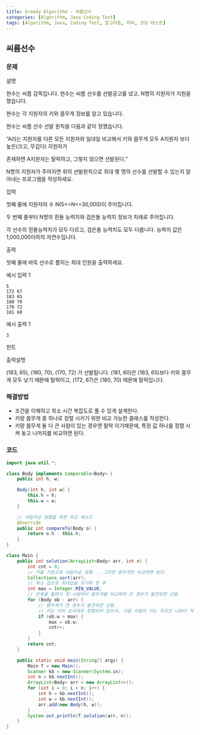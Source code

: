 ```yaml
---
title: Greedy Algorithm - 씨름선수
categories: [Algorithm, Java Coding Test]
tags: [Algorithm, Java, Coding Test, 알고리즘, 자바, 코딩 테스트]
---
```


## 씨름선수


### 문제

설명

현수는 씨름 감독입니다. 현수는 씨름 선수를 선발공고를 냈고, N명의 지원자가 지원을 했습니다.

현수는 각 지원자의 키와 몸무게 정보를 알고 있습니다.

현수는 씨름 선수 선발 원칙을 다음과 같이 정했습니다.

“A라는 지원자를 다른 모든 지원자와 일대일 비교해서 키와 몸무게 모두 A지원자 보다 높은(크고, 무겁다) 지원자가

존재하면 A지원자는 탈락하고, 그렇지 않으면 선발된다.”

N명의 지원자가 주어지면 위의 선발원칙으로 최대 몇 명의 선수를 선발할 수 있는지 알아내는 프로그램을 작성하세요.

입력

첫째 줄에 지원자의 수 N(5<=N<=30,000)이 주어집니다.

두 번째 줄부터 N명의 흰돌 능력치와 검은돌 능력치 정보가 차례로 주어집니다.

각 선수의 흰돌능력치가 모두 다르고, 검은돌 능력치도 모두 다릅니다. 능력치 값은 1,000,000이하의 자연수입니다.

출력

첫째 줄에 바둑 선수로 뽑히는 최대 인원을 출력하세요.

예시 입력 1

```
5
172 67
183 65
180 70
170 72
181 60

```

예시 출력 1

```
3
```

힌트

출력설명

(183, 65), (180, 70), (170, 72) 가 선발됩니다. (181, 60)은 (183, 65)보다 키와 몸무게 모두 낮기 때문에 탈락이고, (172, 67)은 (180, 70) 때문에 탈락입니다.

### 해결방법

- 조건을 이해하고 최소 시간 복잡도로 풀 수 있게 설계한다.
- 키랑 몸무게 중 하나로 정렬 시키기 위한 비교 가능한 클래스를 작성한다.
- 키랑 몸무게 둘 다 큰 사람이 있는 경우엔 탈락 이기때문에, 특정 값 하나를 정렬 시켜 놓고 나머지를 비교하면 된다.

### 코드

```java
import java.util.*;

class Body implements Comparable<Body> {
    public int h, w;

    Body(int h, int w) {
        this.h = h;
        this.w = w;
    }

    // 내림차순 정렬을 위한 비교 메소드
    @Override
    public int compareTo(Body o) {
        return o.h - this.h;
    }
}

class Main {
    public int solution(ArrayList<Body> arr, int n) {
        int cnt = 0;
        // 키를 기준으로 내림차순 정렬... 그러면 몸무게만 비교하면 된다.
        Collections.sort(arr);
        // 최소 값으로 최대값을 초기화 한 후
        int max = Integer.MIN_VALUE;
        // 반복을 돌면서 첫 사람부터 몸무게를 비교하여 큰 경우가 발견되면 선발.
        for (Body ob : arr) {
            // 몸무게가 큰 경우가 발견되면 선발.
            // 키는 이미 순서대로 정렬되어 있어서, 다음 사람의 키는 무조건 나보다 작다.
            if (ob.w > max) {
                max = ob.w;
                cnt++;
            }
        }
        return cnt;
    }

    public static void main(String[] args) {
        Main T = new Main();
        Scanner kb = new Scanner(System.in);
        int n = kb.nextInt();
        ArrayList<Body> arr = new ArrayList<>();
        for (int i = 0; i < n; i++) {
            int h = kb.nextInt();
            int w = kb.nextInt();
            arr.add(new Body(h, w));
        }
        System.out.println(T.solution(arr, n));
    }
}
```
